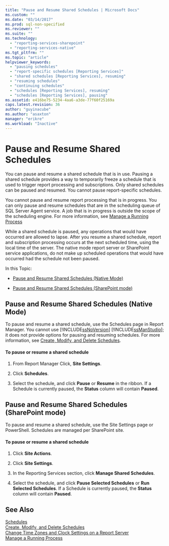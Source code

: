 ```yaml
---
title: "Pause and Resume Shared Schedules | Microsoft Docs"
ms.custom: ""
ms.date: "03/14/2017"
ms.prod: sql-non-specified
ms.reviewer: ""
ms.suite: ""
ms.technology: 
  - "reporting-services-sharepoint"
  - "reporting-services-native"
ms.tgt_pltfrm: ""
ms.topic: "article"
helpviewer_keywords: 
  - "pausing schedules"
  - "report-specific schedules [Reporting Services]"
  - "shared schedules [Reporting Services], resuming"
  - "resuming schedules"
  - "continuing schedules"
  - "schedules [Reporting Services], resuming"
  - "schedules [Reporting Services], pausing"
ms.assetid: e416be75-5234-4aa6-a3de-77f60f25169a
caps.latest.revision: 36
author: "guyinacube"
ms.author: "asaxton"
manager: "erikre"
ms.workload: "Inactive"
---
```

# Pause and Resume Shared Schedules
  You can pause and resume a shared schedule that is in use. Pausing a shared schedule provides a way to temporarily freeze a schedule that is used to trigger report processing and subscriptions. Only shared schedules can be paused and resumed. You cannot pause report-specific schedules.  
  
 You cannot pause and resume report processing that is in progress. You can only pause and resume schedules that are in the scheduling queue of SQL Server Agent service. A job that is in progress is outside the scope of the scheduling engine. For more information, see [Manage a Running Process](../../reporting-services/subscriptions/manage-a-running-process.md)  
  
 While a shared schedule is paused, any operations that would have occurred are allowed to lapse. After you resume a shared schedule, report and subscription processing occurs at the next scheduled time, using the local time of the server. The native mode report server or SharePoint service applications, do not make up scheduled operations that would have occurred had the schedule not been paused.  
  
 In this Topic:  
  
-   [Pause and Resume Shared Schedules (Native Mode)](#bkmk_native)  
  
-   [Pause and Resume Shared Schedules (SharePoint mode)](#bkmk_sharepoint)  
  
##  <a name="bkmk_native"></a> Pause and Resume Shared Schedules (Native Mode)  
 To pause and resume a shared schedule, use the Schedules page in Report Manager. You cannot use [!INCLUDE[ssNoVersion](../../includes/ssnoversion-md.md)] [!INCLUDE[ssManStudio](../../includes/ssmanstudio-md.md)]; it does not provide options for pausing and resuming schedules. For more information, see [Create, Modify, and Delete Schedules](../../reporting-services/subscriptions/create-modify-and-delete-schedules.md).  
  
#### To pause or resume a shared schedule  
  
1.  From Report Manager Click, **Site Settings**.  
  
2.  Click **Schedules**.  
  
3.  Select the schedule, and click **Pause** or **Resume** in the ribbon. If a Schedule is currently paused, the **Status** column will contain **Paused**.  
  
##  <a name="bkmk_sharepoint"></a> Pause and Resume Shared Schedules (SharePoint mode)  
 To pause and resume a shared schedule, use the Site Settings page or PowerShell. Schedules are managed per SharePoint site.  
  
#### To pause or resume a shared schedule  
  
1.  Click **Site Actions**.  
  
2.  Click **Site Settings**.  
  
3.  In the Reporting Services section, click **Manage Shared Schedules**.  
  
4.  Select the schedule, and click **Pause Selected Schedules** or **Run Selected Schedules**. If a Schedule is currently paused, the **Status** column will contain **Paused**.  
  
## See Also  
 [Schedules](../../reporting-services/subscriptions/schedules.md)   
 [Create, Modify, and Delete Schedules](../../reporting-services/subscriptions/create-modify-and-delete-schedules.md)   
 [Change Time Zones and Clock Settings on a Report Server](../../reporting-services/subscriptions/change-time-zones-and-clock-settings-on-a-report-server.md)   
 [Manage a Running Process](../../reporting-services/subscriptions/manage-a-running-process.md)  
  
  

